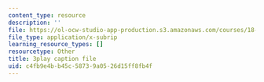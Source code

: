 ```yaml
---
content_type: resource
description: ''
file: https://ol-ocw-studio-app-production.s3.amazonaws.com/courses/18-01sc-single-variable-calculus-fall-2010/c4fb9e4bb45c58739a0526d15ff8fb4f_twzGBqPeW0M.vtt
file_type: application/x-subrip
learning_resource_types: []
resourcetype: Other
title: 3play caption file
uid: c4fb9e4b-b45c-5873-9a05-26d15ff8fb4f
---
```


